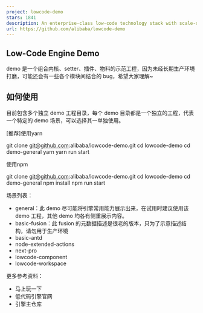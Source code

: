 ```yaml
---
project: lowcode-demo
stars: 1841
description: An enterprise-class low-code technology stack with scale-out design / 一套面向扩展设计的企业级低代码技术体系
url: https://github.com/alibaba/lowcode-demo
---
```


Low-Code Engine Demo
--------------------

demo 是一个组合内核、setter、插件、物料的示范工程，因为未经长期生产环境打磨，可能还会有一些各个模块间结合的 bug，希望大家理解~

如何使用
----

目前包含多个独立 demo 工程目录，每个 demo 目录都是一个独立的工程，代表一个特定的 demo 场景，可以选择其一单独使用。

\[推荐\]使用yarn

git clone git@github.com:alibaba/lowcode-demo.git
cd lowcode-demo
cd demo-general
yarn
yarn run start

使用npm

git clone git@github.com:alibaba/lowcode-demo.git
cd lowcode-demo
cd demo-general
npm install
npm run start

场景列表：

-   general：此 demo 尽可能将引擎常用能力展示出来，在试用时建议使用该 demo 工程，其他 demo 均各有侧重展示内容。
-   basic-fusion：此 fusion 的元数据描述是很老的版本，只为了示意描述结构，请勿用于生产环境
-   basic-antd
-   node-extended-actions
-   next-pro
-   lowcode-component
-   lowcode-workspace

更多参考资料：

-   马上玩一下
-   低代码引擎官网
-   引擎主仓库

